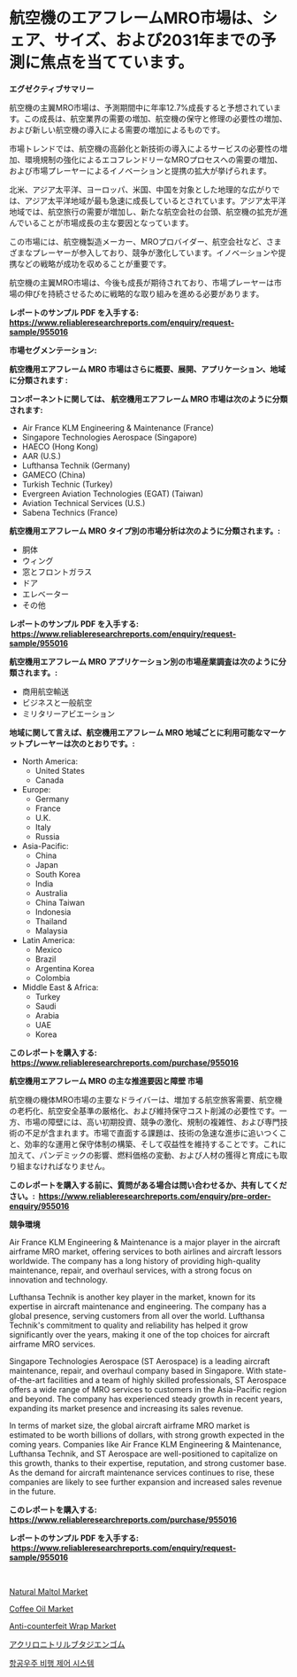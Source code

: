 <p><h1>航空機のエアフレームMRO市場は、シェア、サイズ、および2031年までの予測に焦点を当てています。</h1></p><p><strong>エグゼクティブサマリー</strong></p>
<p><p>航空機の主翼MRO市場は、予測期間中に年率12.7%成長すると予想されています。この成長は、航空業界の需要の増加、航空機の保守と修理の必要性の増加、および新しい航空機の導入による需要の増加によるものです。</p><p>市場トレンドでは、航空機の高齢化と新技術の導入によるサービスの必要性の増加、環境規制の強化によるエコフレンドリーなMROプロセスへの需要の増加、および市場プレーヤーによるイノベーションと提携の拡大が挙げられます。</p><p>北米、アジア太平洋、ヨーロッパ、米国、中国を対象とした地理的な広がりでは、アジア太平洋地域が最も急速に成長しているとされています。アジア太平洋地域では、航空旅行の需要が増加し、新たな航空会社の台頭、航空機の拡充が進んでいることが市場成長の主な要因となっています。</p><p>この市場には、航空機製造メーカー、MROプロバイダー、航空会社など、さまざまなプレーヤーが参入しており、競争が激化しています。イノベーションや提携などの戦略が成功を収めることが重要です。</p><p>航空機の主翼MRO市場は、今後も成長が期待されており、市場プレーヤーは市場の伸びを持続させるために戦略的な取り組みを進める必要があります。</p></p>
<p><strong>レポートのサンプル PDF を入手する: <a href="https://www.reliableresearchreports.com/enquiry/request-sample/955016">https://www.reliableresearchreports.com/enquiry/request-sample/955016</a></strong></p>
<p><strong>市場セグメンテーション:</strong></p>
<p><strong> 航空機用エアフレーム MRO 市場はさらに概要、展開、アプリケーション、地域に分類されます :</strong></p>
<p><strong>コンポーネントに関しては、 航空機用エアフレーム MRO 市場は次のように分類されます: &nbsp;</strong></p>
<p><ul><li>Air France KLM Engineering & Maintenance (France)</li><li>Singapore Technologies Aerospace (Singapore)</li><li>HAECO (Hong Kong)</li><li>AAR (U.S.)</li><li>Lufthansa Technik (Germany)</li><li>GAMECO (China)</li><li>Turkish Technic (Turkey)</li><li>Evergreen Aviation Technologies (EGAT) (Taiwan)</li><li>Aviation Technical Services (U.S.)</li><li>Sabena Technics (France)</li></ul></p>
<p><strong> 航空機用エアフレーム MRO タイプ別の市場分析は次のように分類されます。:</strong></p>
<p><ul><li>胴体</li><li>ウィング</li><li>窓とフロントガラス</li><li>ドア</li><li>エレベーター</li><li>その他</li></ul></p>
<p><strong>レポートのサンプル PDF を入手する: &nbsp;<a href="https://www.reliableresearchreports.com/enquiry/request-sample/955016">https://www.reliableresearchreports.com/enquiry/request-sample/955016</a></strong></p>
<p><strong> 航空機用エアフレーム MRO アプリケーション別の市場産業調査は次のように分類されます。:</strong></p>
<p><ul><li>商用航空輸送</li><li>ビジネスと一般航空</li><li>ミリタリーアビエーション</li></ul></p>
<p><strong>地域に関して言えば、航空機用エアフレーム MRO 地域ごとに利用可能なマーケットプレーヤーは次のとおりです。:</strong></p>
<p><ul>
    <li>
        North America:
        <ul>
            <li>United States</li>
            <li>Canada</li>
        </ul>
    </li>
    <li>
        Europe:
        <ul>
            <li>Germany</li>
            <li>France</li>
            <li>U.K.</li>
            <li>Italy</li>
            <li>Russia</li>
        </ul>
    </li>
    <li>
        Asia-Pacific:
        <ul>
            <li>China</li>
            <li>Japan</li>
            <li>South Korea</li>
            <li>India</li>
            <li>Australia</li>
            <li>China Taiwan</li>
            <li>Indonesia</li>
            <li>Thailand</li>
            <li>Malaysia</li>
        </ul>
    </li>
    <li>
        Latin America:
        <ul>
            <li>Mexico</li>
            <li>Brazil</li>
            <li>Argentina Korea</li>
            <li>Colombia</li>
        </ul>
    </li>
    <li>
        Middle East & Africa:
        <ul>
            <li>Turkey</li>
            <li>Saudi</li>
            <li>Arabia</li>
            <li>UAE</li>
            <li>Korea</li>
        </ul>
    </li>
    </ul></p>
<p><strong>このレポートを購入する: &nbsp;<a href="https://www.reliableresearchreports.com/purchase/955016">https://www.reliableresearchreports.com/purchase/955016</a></strong></p>
<p><strong>航空機用エアフレーム MRO の主な推進要因と障壁 市場</strong></p>
<p><p>航空機の機体MRO市場の主要なドライバーは、増加する航空旅客需要、航空機の老朽化、航空安全基準の厳格化、および維持保守コスト削減の必要性です。一方、市場の障壁には、高い初期投資、競争の激化、規制の複雑性、および専門技術の不足が含まれます。市場で直面する課題は、技術の急速な進歩に追いつくこと、効率的な運用と保守体制の構築、そして収益性を維持することです。これに加えて、パンデミックの影響、燃料価格の変動、および人材の獲得と育成にも取り組まなければなりません。</p></p>
<p><strong>このレポートを購入する前に、質問がある場合は問い合わせるか、共有してください。:&nbsp; <a href="https://www.reliableresearchreports.com/enquiry/pre-order-enquiry/955016">https://www.reliableresearchreports.com/enquiry/pre-order-enquiry/955016</a></strong></p>
<p><strong>競争環境</strong></p>
<p><p>Air France KLM Engineering & Maintenance is a major player in the aircraft airframe MRO market, offering services to both airlines and aircraft lessors worldwide. The company has a long history of providing high-quality maintenance, repair, and overhaul services, with a strong focus on innovation and technology.</p><p>Lufthansa Technik is another key player in the market, known for its expertise in aircraft maintenance and engineering. The company has a global presence, serving customers from all over the world. Lufthansa Technik's commitment to quality and reliability has helped it grow significantly over the years, making it one of the top choices for aircraft airframe MRO services.</p><p>Singapore Technologies Aerospace (ST Aerospace) is a leading aircraft maintenance, repair, and overhaul company based in Singapore. With state-of-the-art facilities and a team of highly skilled professionals, ST Aerospace offers a wide range of MRO services to customers in the Asia-Pacific region and beyond. The company has experienced steady growth in recent years, expanding its market presence and increasing its sales revenue.</p><p>In terms of market size, the global aircraft airframe MRO market is estimated to be worth billions of dollars, with strong growth expected in the coming years. Companies like Air France KLM Engineering & Maintenance, Lufthansa Technik, and ST Aerospace are well-positioned to capitalize on this growth, thanks to their expertise, reputation, and strong customer base. As the demand for aircraft maintenance services continues to rise, these companies are likely to see further expansion and increased sales revenue in the future.</p></p>
<p><strong>このレポートを購入する: &nbsp; <a href="https://www.reliableresearchreports.com/purchase/955016">https://www.reliableresearchreports.com/purchase/955016</a></strong></p>
<p><strong>レポートのサンプル PDF を入手する: &nbsp;<a href="https://www.reliableresearchreports.com/enquiry/request-sample/955016">https://www.reliableresearchreports.com/enquiry/request-sample/955016</a></strong><strong></strong></p>
<p>&nbsp;</p>
<p><p><a href="https://github.com/GroverBarry/Market-Research-Report-List-4/blob/main/natural-maltol-market.md">Natural Maltol Market</a></p><p><a href="https://github.com/lylyparadise/Market-Research-Report-List-2/blob/main/coffee-oil-market.md">Coffee Oil Market</a></p><p><a href="https://valiant-lunge-8fe.notion.site/Anti-counterfeit-Wrap-Market-with-the-goal-of-estimating-the-market-size-and-future-growth-potential-18fdf4a13c9f41a7a72cb4eeaf8dccd4">Anti-counterfeit Wrap Market</a></p><p><a href="https://medium.com/@alvaradolanezhpnoeeozz2ue/%E3%82%A2%E3%82%AF%E3%83%AA%E3%83%AD%E3%83%8B%E3%83%88%E3%83%AA%E3%83%AB%E3%83%96%E3%82%BF%E3%82%B8%E3%82%A8%E3%83%B3%E3%83%A9%E3%83%90%E3%83%BC%E5%B8%82%E5%A0%B4-%E5%B8%82%E5%A0%B4%E3%82%B7%E3%82%A7%E3%82%A2-%E5%B8%82%E5%A0%B4%E5%8B%95%E5%90%91-%E5%B0%86%E6%9D%A5%E3%81%AE%E6%88%90%E9%95%B7%E3%82%92%E6%8E%A2%E3%82%8B-df7c56674b45">アクリロニトリルブタジエンゴム</a></p><p><a href="https://github.com/idcefvhkdut6/Market-Research-Report-List-1/blob/main/5287684185408.md">항공우주 비행 제어 시스템</a></p></p>